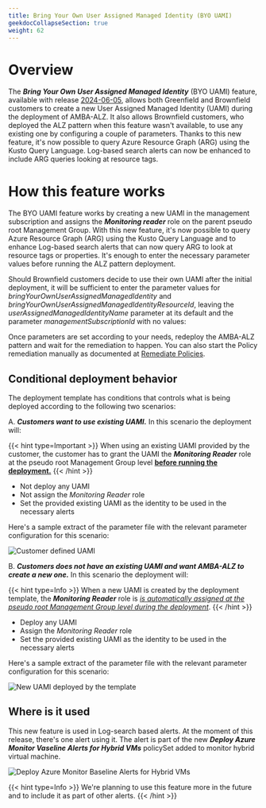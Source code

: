 ```yaml
---
title: Bring Your Own User Assigned Managed Identity (BYO UAMI)
geekdocCollapseSection: true
weight: 62
---
```


# Overview

The ***Bring Your Own User Assigned Managed Identity*** (BYO UAMI) feature, available with release [2024-06-05](../Whats-New#2024-06-05), allows both Greenfield and Brownfield customers to create a new User Assigned Managed Identity (UAMI) during the deployment of AMBA-ALZ. It also allows Brownfield customers, who deployed the ALZ pattern when this feature wasn't available, to use any existing one by configuring a couple of parameters. Thanks to this new feature, it's now possible to query Azure Resource Graph (ARG) using the Kusto Query Language. Log-based search alerts can now be enhanced to include ARG queries looking at resource tags.

# How this feature works

The BYO UAMI feature works by creating a new UAMI in the management subscription and assigns the ***Monitoring reader*** role on the parent pseudo root Management Group. With this new feature, it's now possible to query Azure Resource Graph (ARG) using the Kusto Query Language and to enhance Log-based search alerts that can now query ARG to look at resource tags or properties. It's enough to enter the necessary parameter values before running the ALZ pattern deployment.

Should Brownfield customers decide to use their own UAMI after the initial deployment, it will be sufficient to enter the parameter values for _bringYourOwnUserAssignedManagedIdentity_ and _bringYourOwnUserAssignedManagedIdentityResourceId_, leaving the _userAssignedManagedIdentityName_ parameter at its default and the parameter _managementSubscriptionId_ with no values:

Once parameters are set according to your needs, redeploy the AMBA-ALZ pattern and wait for the remediation to happen. You can also start the Policy remediation manually as documented at [Remediate Policies](../deploy/Remediate-Policies).

## Conditional deployment behavior

The deployment template has conditions that controls what is being deployed according to the following two scenarios:

A. ***Customers want to use existing UAMI.*** In this scenario the deployment will:

{{< hint type=Important >}}
When using an existing UAMI provided by the customer, the customer has to grant the UAMI the ***Monitoring Reader*** role at the pseudo root Management Group level <ins>**before running the deployment.**</ins>
{{< /hint >}}

- Not deploy any UAMI
- Not assign the _Monitoring Reader_ role
- Set the provided existing UAMI as the identity to be used in the necessary alerts

Here's a sample extract of the parameter file with the relevant parameter configuration for this scenario:

  ![Customer defined UAMI](../media/alz-UAMI-Param-Example-1.png)

B. ***Customers does not have an existing UAMI and want AMBA-ALZ to create a new one.*** In this scenario the deployment will:

{{< hint type=Info >}}
When a new UAMI is created by the deployment template, the ***Monitoring Reader*** role is <ins>*is automatically assigned at the pseudo root Management Group level during the deployment*</ins>.
{{< /hint >}}

- Deploy any UAMI
- Assign the *Monitoring Reader* role
- Set the provided existing UAMI as the identity to be used in the necessary alerts

Here's a sample extract of the parameter file with the relevant parameter configuration for this scenario:

  ![New UAMI deployed by the template](../media/alz-UAMI-Param-Example-2.png)

## Where is it used

This new feature is used in Log-search based alerts. At the moment of this release, there's one alert using it. The alert is part of the new ***Deploy Azure Monitor Vaseline Alerts for Hybrid VMs*** policySet added to monitor hybrid virtual machine.

![Deploy Azure Monitor Baseline Alerts for Hybrid VMs](../media/deploy-HybridVM-Alerts.png)

{{< hint type=Info >}}
We're planning to use this feature more in the future and to include it as part of other alerts.
{{< /hint >}}

<!--
## Switching between BYO UAMI and new UAMI

The [conditional deployment behavior](../alz/Bring-your-own-Managed-Identity.md#conditional-deployment-behavior) discussed earlier, allows brownfield customers to switch from a new created UAMI to an existing one and viceversa.
Should customers decide to switch, it will be enough to:

- change the values in the parameter file to match one of the two scenarios previously discussed
- redeploy the AMBA-ALZ pattern
- run the remediation. Atthe moment it is sufficient to run the remediation for the [Deploy Azure Monitor Vaseline Alerts for Hybrid VMs](https://raw.githubusercontent.com/Azure/azure-monitor-baseline-alerts/main/patterns/alz/policySetDefinitions/Deploy-HybridVM-Alerts.json) policy initiative

The code will reconfigure the necessary alerts to use either the customer's provided UAMI or the new one created during the deployment.

-->
